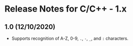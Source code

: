 # Release Notes for C/C++ - 1.x

## 1.0 (12/10/2020)

- Supports recognition of A-Z, 0-9, `.`, `-`, `_`, and `:` characters. 